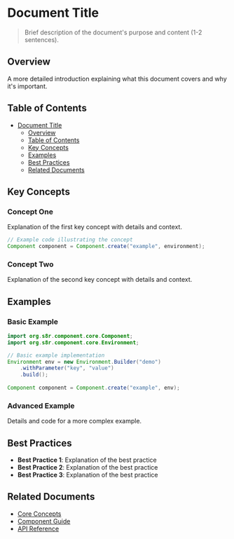<!-- 
Copyright (c) 2025 [Eric C. Mumford (@heymumford)](https://github.com/heymumford), Gemini Deep Research, Claude 3.7.
-->

# Document Title

> Brief description of the document's purpose and content (1-2 sentences).

## Overview

A more detailed introduction explaining what this document covers and why it's important.

## Table of Contents

- [Document Title](#document-title)
  - [Overview](#overview)
  - [Table of Contents](#table-of-contents)
  - [Key Concepts](#key-concepts)
  - [Examples](#examples)
  - [Best Practices](#best-practices)
  - [Related Documents](#related-documents)

## Key Concepts

### Concept One

Explanation of the first key concept with details and context.

```java
// Example code illustrating the concept
Component component = Component.create("example", environment);
```

### Concept Two

Explanation of the second key concept with details and context.

## Examples

### Basic Example

```java
import org.s8r.component.core.Component;
import org.s8r.component.core.Environment;

// Basic example implementation
Environment env = new Environment.Builder("demo")
    .withParameter("key", "value")
    .build();
    
Component component = Component.create("example", env);
```

### Advanced Example

Details and code for a more complex example.

## Best Practices

- **Best Practice 1**: Explanation of the best practice
- **Best Practice 2**: Explanation of the best practice
- **Best Practice 3**: Explanation of the best practice

## Related Documents

- [Core Concepts](concepts/core-concepts.md)
- [Component Guide](guides/component-patterns.md)
- [API Reference](reference/api-reference.md)